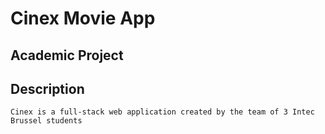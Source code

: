 # Cinex Movie App

## Academic Project

## Description
`Cinex is a full-stack web application created by the team of 3 Intec Brussel students`